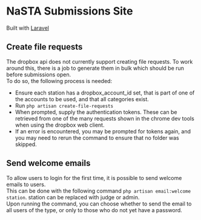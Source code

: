# NaSTA Submissions Site
Built with <a href="https://github.com/laravel/framework">Laravel</a>

## Create file requests
The dropbox api does not currently support creating file requests. To work around this, there is a job to generate them in bulk which should be run before submissions open.   
To do so, the following process is needed:
 * Ensure each station has a dropbox_account_id set, that is part of one of the accounts to be used, and that all categories exist.
 * Run ```php artisan create-file-requests```
 * When prompted, supply the authentication tokens. These can be retrieved from one of the many requests shown in the chrome dev tools when using the dropbox web client.
 * If an error is encountered, you may be prompted for tokens again, and you may need to rerun the command to ensure that no folder was skipped.


## Send welcome emails
To allow users to login for the first time, it is possible to send welcome emails to users.   
This can be done with the following command ```php artisan email:welcome station```. station can be replaced with judge or admin.   
Upon running the command, you can choose whether to send the email to all users of the type, or only to those who do not yet have a password.
